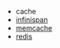 * cache
 * [infinispan](/求职/面试题/后端研发/cache/infinispan.md)
 * [memcache](/求职/面试题/后端研发/cache/memcache.md)
 * [redis](/求职/面试题/后端研发/cache/redis.md)
